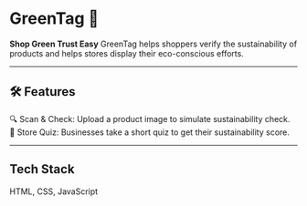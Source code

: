 # GreenTag 🌱

**Shop Green Trust Easy**
GreenTag helps shoppers verify the sustainability of products and helps stores display their eco-conscious efforts.

 ----

## 🛠 Features

🔍 Scan & Check: Upload a product image to simulate sustainability check.
🧠 Store Quiz: Businesses take a short quiz to get their sustainability score.

 ---

## Tech Stack

HTML, CSS, JavaScript
